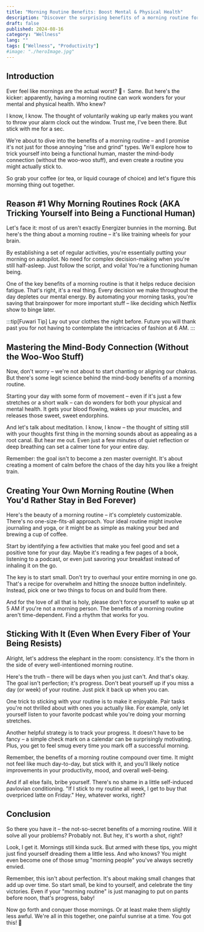 ```yaml
---
title: "Morning Routine Benefits: Boost Mental & Physical Health"
description: "Discover the surprising benefits of a morning routine for your mental and physical health. Learn how to create and stick to a routine that works for you."
draft: false
published: 2024-08-16
category: "Wellness"
lang: ""
tags: ["Wellness", "Productivity"]
#image: "./heroImage.jpg"
---
```



## Introduction

Ever feel like mornings are the actual worst? 🙋♀️ Same. But here's the kicker: apparently, having a morning routine can work wonders for your mental and physical health. Who knew?

I know, I know. The thought of voluntarily waking up early makes you want to throw your alarm clock out the window. Trust me, I've been there. But stick with me for a sec.


We're about to dive into the benefits of a morning routine – and I promise it's not just for those annoying "rise and grind" types. We'll explore how to trick yourself into being a functional human, master the mind-body connection (without the woo-woo stuff), and even create a routine you might actually stick to.

So grab your coffee (or tea, or liquid courage of choice) and let's figure this morning thing out together.

## Reason #1 Why Morning Routines Rock (AKA Tricking Yourself into Being a Functional Human)

Let's face it: most of us aren't exactly Energizer bunnies in the morning. But here's the thing about a morning routine – it's like training wheels for your brain.

By establishing a set of regular activities, you're essentially putting your morning on autopilot. No need for complex decision-making when you're still half-asleep. Just follow the script, and voila! You're a functioning human being.

One of the key benefits of a morning routine is that it helps reduce decision fatigue. That's right, it's a real thing. Every decision we make throughout the day depletes our mental energy. By automating your morning tasks, you're saving that brainpower for more important stuff – like deciding which Netflix show to binge later.

:::tip[Fuwari Tip]
Lay out your clothes the night before. Future you will thank past you for not having to contemplate the intricacies of fashion at 6 AM.
:::

## Mastering the Mind-Body Connection (Without the Woo-Woo Stuff)

Now, don't worry – we're not about to start chanting or aligning our chakras. But there's some legit science behind the mind-body benefits of a morning routine.

Starting your day with some form of movement – even if it's just a few stretches or a short walk – can do wonders for both your physical and mental health. It gets your blood flowing, wakes up your muscles, and releases those sweet, sweet endorphins.

And let's talk about meditation. I know, I know – the thought of sitting still with your thoughts first thing in the morning sounds about as appealing as a root canal. But hear me out. Even just a few minutes of quiet reflection or deep breathing can set a calmer tone for your entire day.

Remember: the goal isn't to become a zen master overnight. It's about creating a moment of calm before the chaos of the day hits you like a freight train.

## Creating Your Own Morning Routine (When You'd Rather Stay in Bed Forever)

Here's the beauty of a morning routine – it's completely customizable. There's no one-size-fits-all approach. Your ideal routine might involve journaling and yoga, or it might be as simple as making your bed and brewing a cup of coffee.

Start by identifying a few activities that make you feel good and set a positive tone for your day. Maybe it's reading a few pages of a book, listening to a podcast, or even just savoring your breakfast instead of inhaling it on the go.

The key is to start small. Don't try to overhaul your entire morning in one go. That's a recipe for overwhelm and hitting the snooze button indefinitely. Instead, pick one or two things to focus on and build from there.

And for the love of all that is holy, please don't force yourself to wake up at 5 AM if you're not a morning person. The benefits of a morning routine aren't time-dependent. Find a rhythm that works for you.

## Sticking With It (Even When Every Fiber of Your Being Resists)

Alright, let's address the elephant in the room: consistency. It's the thorn in the side of every well-intentioned morning routine.

Here's the truth – there will be days when you just can't. And that's okay. The goal isn't perfection; it's progress. Don't beat yourself up if you miss a day (or week) of your routine. Just pick it back up when you can.

One trick to sticking with your routine is to make it enjoyable. Pair tasks you're not thrilled about with ones you actually like. For example, only let yourself listen to your favorite podcast while you're doing your morning stretches.

Another helpful strategy is to track your progress. It doesn't have to be fancy – a simple check mark on a calendar can be surprisingly motivating. Plus, you get to feel smug every time you mark off a successful morning.

Remember, the benefits of a morning routine compound over time. It might not feel like much day-to-day, but stick with it, and you'll likely notice improvements in your productivity, mood, and overall well-being.

And if all else fails, bribe yourself. There's no shame in a little self-induced pavlovian conditioning. "If I stick to my routine all week, I get to buy that overpriced latte on Friday." Hey, whatever works, right?

## Conclusion

So there you have it – the not-so-secret benefits of a morning routine. Will it solve all your problems? Probably not. But hey, it's worth a shot, right?

Look, I get it. Mornings still kinda suck. But armed with these tips, you might just find yourself dreading them a little less. And who knows? You might even become one of those smug "morning people" you've always secretly envied.

Remember, this isn't about perfection. It's about making small changes that add up over time. So start small, be kind to yourself, and celebrate the tiny victories. Even if your "morning routine" is just managing to put on pants before noon, that's progress, baby!

Now go forth and conquer those mornings. Or at least make them slightly less awful. We're all in this together, one painful sunrise at a time. You got this! 💪
